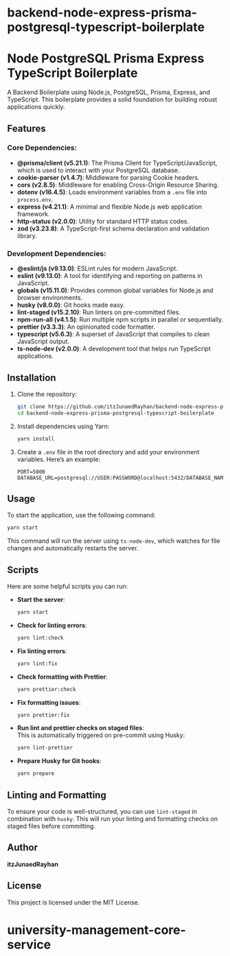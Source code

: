 # backend-node-express-prisma-postgresql-typescript-boilerplate

# Node PostgreSQL Prisma Express TypeScript Boilerplate

A Backend Boilerplate using Node.js, PostgreSQL, Prisma, Express, and TypeScript. This boilerplate provides a solid foundation for building robust applications quickly.

## Features

### Core Dependencies:
- **@prisma/client (v5.21.1)**: The Prisma Client for TypeScript/JavaScript, which is used to interact with your PostgreSQL database.
- **cookie-parser (v1.4.7)**: Middleware for parsing Cookie headers.
- **cors (v2.8.5)**: Middleware for enabling Cross-Origin Resource Sharing.
- **dotenv (v16.4.5)**: Loads environment variables from a `.env` file into `process.env`.
- **express (v4.21.1)**: A minimal and flexible Node.js web application framework.
- **http-status (v2.0.0)**: Utility for standard HTTP status codes.
- **zod (v3.23.8)**: A TypeScript-first schema declaration and validation library.

### Development Dependencies:
- **@eslint/js (v9.13.0)**: ESLint rules for modern JavaScript.
- **eslint (v9.13.0)**: A tool for identifying and reporting on patterns in JavaScript.
- **globals (v15.11.0)**: Provides common global variables for Node.js and browser environments.
- **husky (v8.0.0)**: Git hooks made easy.
- **lint-staged (v15.2.10)**: Run linters on pre-committed files.
- **npm-run-all (v4.1.5)**: Run multiple npm scripts in parallel or sequentially.
- **prettier (v3.3.3)**: An opinionated code formatter.
- **typescript (v5.6.3)**: A superset of JavaScript that compiles to clean JavaScript output.
- **ts-node-dev (v2.0.0)**: A development tool that helps run TypeScript applications.

## Installation

1. Clone the repository:
   ```bash
   git clone https://github.com/itzJunaedRayhan/backend-node-express-prisma-postgresql-typescript-boilerplate.git
   cd backend-node-express-prisma-postgresql-typescript-boilerplate
   ```

2. Install dependencies using Yarn:
   ```bash
   yarn install
   ```

3. Create a `.env` file in the root directory and add your environment variables. Here’s an example:
   ```env
   PORT=5000
   DATABASE_URL=postgresql://USER:PASSWORD@localhost:5432/DATABASE_NAME
   ```

## Usage

To start the application, use the following command:
```bash
yarn start
```
This command will run the server using `ts-node-dev`, which watches for file changes and automatically restarts the server.

## Scripts

Here are some helpful scripts you can run:

- **Start the server**:  
  ```bash
  yarn start
  ```

- **Check for linting errors**:  
  ```bash
  yarn lint:check
  ```

- **Fix linting errors**:  
  ```bash
  yarn lint:fix
  ```

- **Check formatting with Prettier**:  
  ```bash
  yarn prettier:check
  ```

- **Fix formatting issues**:  
  ```bash
  yarn prettier:fix
  ```

- **Run lint and prettier checks on staged files**:  
  This is automatically triggered on pre-commit using Husky:  
  ```bash
  yarn lint-prettier
  ```

- **Prepare Husky for Git hooks**:  
  ```bash
  yarn prepare
  ```

## Linting and Formatting
To ensure your code is well-structured, you can use `lint-staged` in combination with `husky`. This will run your linting and formatting checks on staged files before committing.

## Author
**itzJunaedRayhan**

## License

This project is licensed under the MIT License.
# university-management-core-service
